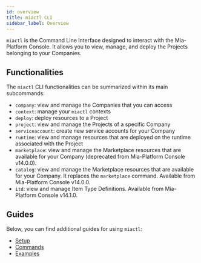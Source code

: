 ```yaml
---
id: overview
title: miactl CLI
sidebar_label: Overview
---
```


<!--
WARNING: this file was automatically generated by Mia-Platform Doc Aggregator.
DO NOT MODIFY IT BY HAND.
Instead, modify the source file and run the aggregator to regenerate this file.
-->

`miactl` is the Command Line Interface designed to interact with the Mia-Platform Console.
It allows you to view, manage, and deploy the Projects belonging to your Companies.

## Functionalities

The `miactl` CLI functionalities can be summarized within its main subcommands:

- `company`: view and manage the Companies that you can access
- `context`: manage your `miactl` contexts
- `deploy`: deploy resources to a Project
- `project`: view and manage the Projects of a specific Company
- `serviceaccount`: create new service accounts for your Company
- `runtime`: view and manage resources that are deployed on the runtime associated with the Project
- `marketplace`: view and manage the Marketplace resources that are available for your Company (deprecated from Mia-Platform Console v14.0.0).
- `catalog`: view and manage the Marketplace resources that are available for your Company. It replaces the `marketplace` command. Available from Mia-Platform Console v14.0.0.
- `itd`: view and manage Item Type Definitions. Available from Mia-Platform Console v14.1.0.

## Guides

Below, you can find additional guides for using `miactl`:

- [Setup](./20_setup.md)
- [Commands](./30_commands.md)
- [Examples](./40_examples.md)
